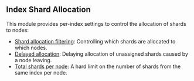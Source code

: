 ## Index Shard Allocation

This module provides per-index settings to control the allocation of shards to nodes:

  * [Shard allocation filtering](shard-allocation-filtering.html): Controlling which shards are allocated to which nodes. 
  * [Delayed allocation](delayed-allocation.html): Delaying allocation of unassigned shards caused by a node leaving. 
  * [Total shards per node](allocation-total-shards.html): A hard limit on the number of shards from the same index per node. 


